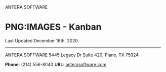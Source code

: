 ANTERA SOFTWARE
# PNG:IMAGES - Kanban
Last Updated December 16th, 2020






---
ANTERA SOFTWARE
5445 Legacy Dr
Suite 420,
Plano, TX 75024

**Phone**: (214) 556-8040
**URL**: [anterasoftware.com](https://anterasoftware.com/)
